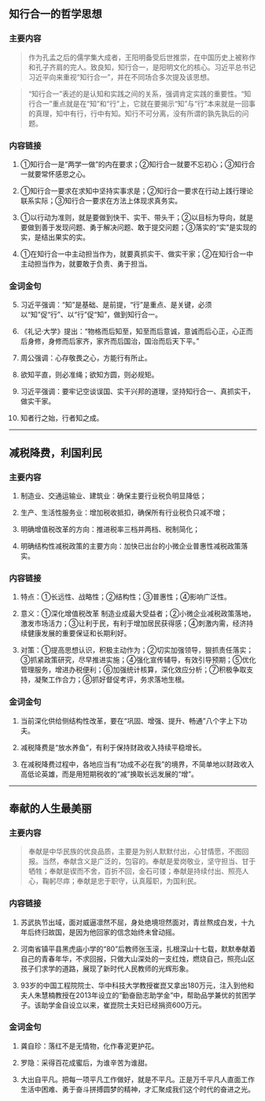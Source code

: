 ## 知行合一的哲学思想
### 主要内容

> 作为孔孟之后的儒学集大成者，王阳明备受后世推崇，在中国历史上被称作和孔子齐肩的完人。致良知，知行合一，是阳明文化的核心。习近平总书记习近平向来重视“知行合一”，并在不同场合多次提及该思想。

> “知行合一”表述的是认知和实践之间的关系，强调肯定实践的重要性。“知行合一”重点就是在“知”和“行”上，它就在要揭示“知”与“行”本来就是一回事的真理，知中有行，行中有知。知行不可分离，没有所谓的孰先孰后的问题。

### 内容链接

1. ①知行合一是“两学一做”的内在要求；②知行合一就要不忘初心；③知行合一就要常怀感恩之心。

2. ①知行合一要求在求知中坚持实事求是；②知行合一要求在行动上践行理论联系实际；③知行合一要求在方法上体现求真务实。

3. ①以行动为准则，就是要做到快干、实干、带头干；②以目标为导向，就是要做到善于发现问题、勇于解决问题、敢于提交问题；③落实的“实”是实现的实，是结出果实的实。

4. ①在知行合一中主动担当作为，就要真抓实干、做实干家；②在知行合一中主动担当作为，就要敢于负责、勇于担当。

### 金词金句

5. 习近平强调：“知”是基础、是前提，“行”是重点、是关键，必须以“知”促“行”、以“行”促“知”，做到知行合一。

6. 《礼记·大学》提出：“物格而后知至，知至而后意诚，意诚而后心正，心正而后身修，身修而后家齐，家齐而后国治，国治而后天下平。”

7. 周公强调：心存敬畏之心，方能行有所止。

8. 欲知平直，则必准绳；欲知方圆，则必规矩。

9. 习近平强调：要牢记空谈误国、实干兴邦的道理，坚持知行合一、真抓实干，做实干家。

10. 知者行之始，行者知之成。

---
## 减税降费，利国利民

### 主要内容

1.  制造业、交通运输业、建筑业：确保主要行业税负明显降低；

2. 生产、生活性服务业：增加税收抵扣，确保所有行业税负只减不增；

3. 明确增值税改革的方向：推进税率三档并两档、税制简化；

4. 明确结构性减税政策的主要方向：加快已出台的小微企业普惠性减税政策落实。

### 内容链接

1. 特点：①长远性、战略性；②结构性；③普惠性；④影响广泛性。

2. 意义：①深化增值税改革 制造业成最大受益者；②小微企业减税政策落地，激发市场活力；③让利于民，有利于增加居民获得感；④刺激内需，经济持续健康发展的重要保证和长期利好。

3. 对策：①提高思想认识，积极主动作为；②切实加强领导，狠抓责任落实；③抓紧政策研究，尽早推进实施；④强化宣传辅导，有效引导预期；⑤优化管理服务，增进办税便利；⑥加强统计核算，深化效应分析；⑦积极争取支持，凝聚工作合力；⑧抓好督促考评，务求落地生根。

### 金词金句

1. 当前深化供给侧结构性改革，要在“巩固、增强、提升、畅通”八个字上下功夫。

2. 减税降费是“放水养鱼”，有利于保持财政收入持续平稳增长。

3. 在减税降费过程中，各地应当有“功成不必在我”的境界，不简单地以财政收入高低论英雄，而是用短期税收的“减”换取长远发展的“增”。

---
## 奉献的人生最美丽

### 主要内容

> 奉献是中华民族的优良品质，主要是为别人默默付出，心甘情愿，不图回报。当然，奉献含义是广泛的，包容的。奉献是爱岗敬业，坚守担当、甘于牺牲；奉献是锲而不舍，百折不回，金石可镂；奉献是持续付出、照亮人心，鞠躬尽瘁；奉献是忠于职守，认真履职，为国利民。

### 内容链接

1. 苏武执节出域，面对威逼凛然不屈，身处绝境坦然面对，青丝熬成白发，十九年后终归故国，是因为他回家的信念始终未曾动摇。

2. 河南省镇平县黑虎庙小学的“80”后教师张玉滚，扎根深山十七载，默默奉献着自己的青春年华，不求回报，只做大山深处的一支红烛，燃烧自己，照亮山区孩子们求学的道路，展现了新时代人民教师的光辉形象。

3. 93岁的中国工程院院士、华中科技大学教授崔崑又拿出180万元，注入到他和夫人朱慧楠教授在2013年设立的“勤奋励志助学金”中，帮助品学兼优的贫困学子。该助学金自设立以来，崔崑院士夫妇已经捐资600万元。

### 金词金句

1. 龚自珍：落红不是无情物，化作春泥更护花。

2.  罗隐：采得百花成蜜后，为谁辛苦为谁甜。

3. 大出自平凡。把每一项平凡工作做好，就是不平凡。正是万千平凡人直面工作生活中困难、勇于奋斗拼搏圆梦的精神，才汇聚成我们这个时代的奋进之光。